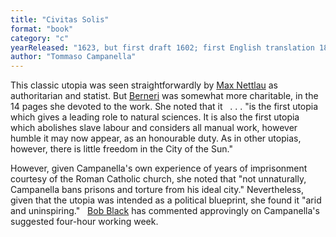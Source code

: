 ```yaml
---
title: "Civitas Solis"
format: "book"
category: "c"
yearReleased: "1623, but first draft 1602; first English translation 1885, as The City of the Sun"
author: "Tommaso Campanella"
---
```

This classic utopia was seen straightforwardly by <a href="biblio.htm#Nettlau short history">Max Nettlau</a> as authoritarian and  statist. But <a href="biblio.htm#Berneri">Berneri</a> was somewhat more  charitable, in the 14 pages she devoted to the work. She noted that it
 
. . . "is the first utopia which gives a leading role to  natural sciences. It is also the first utopia which abolishes slave labour and  considers all manual work, however humble it may now appear, as an honourable  duty. As in other utopias, however, there is little freedom in the City of the  Sun."

However, given Campanella's own experience of years of  imprisonment courtesy of the Roman Catholic church, she noted that "not  unnaturally, Campanella bans prisons and torture from his ideal city."  Nevertheless, given that the utopia was intended as a political blueprint, she  found it "arid and uninspiring."
 
<a href="biblio.htm#Black">Bob Black</a> has commented  approvingly on Campanella's suggested four-hour working week.
 
